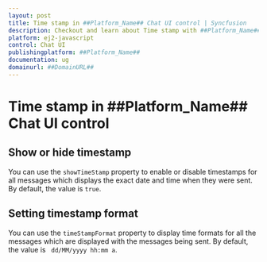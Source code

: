 ```yaml
---
layout: post
title: Time stamp in ##Platform_Name## Chat UI control | Syncfusion
description: Checkout and learn about Time stamp with ##Platform_Name## Chat UI control of Syncfusion Essential JS 2 and more.
platform: ej2-javascript
control: Chat UI
publishingplatform: ##Platform_Name##
documentation: ug
domainurl: ##DomainURL##
---
```


# Time stamp in ##Platform_Name## Chat UI control

## Show or hide timestamp

You can use the `showTimeStamp` property to enable or disable timestamps for all messages which displays the exact date and time when they were sent. By default, the value is `true`.

## Setting timestamp format

You can use the `timeStampFormat` property to display time formats for all the messages which are displayed with the messages being sent. By default, the value is ` dd/MM/yyyy hh:mm a`.
